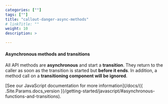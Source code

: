 ```yaml
---
categories: [""]
tags: [""]
title: "callout-danger-async-methods"
# linkTitle: ""
weight: 10
description: >

---
```


#### Asynchronous methods and transitions

All API methods are **asynchronous** and start a **transition**. They return to the caller as soon as the transition is started but **before it ends**. In addition, a method call on a **transitioning component will be ignored**.

[See our JavaScript documentation for more information](/docs/{{ .Site.Params.docs_version }}/getting-started/javascript/#asynchronous-functions-and-transitions).
